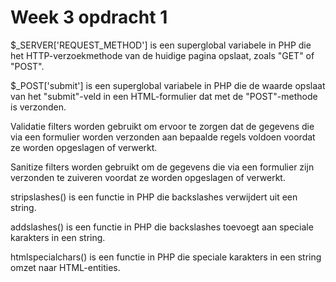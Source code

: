 # Week 3 opdracht 1

$_SERVER['REQUEST_METHOD'] is een superglobal variabele in PHP die het HTTP-verzoekmethode van de huidige pagina opslaat, zoals "GET" of "POST".

$_POST['submit'] is een superglobal variabele in PHP die de waarde opslaat van het "submit"-veld in een HTML-formulier dat met de "POST"-methode is verzonden.

Validatie filters worden gebruikt om ervoor te zorgen dat de gegevens die via een formulier worden verzonden aan bepaalde regels voldoen voordat ze worden opgeslagen of verwerkt.

Sanitize filters worden gebruikt om de gegevens die via een formulier zijn verzonden te zuiveren voordat ze worden opgeslagen of verwerkt.

stripslashes() is een functie in PHP die backslashes verwijdert uit een string.

addslashes() is een functie in PHP die backslashes toevoegt aan speciale karakters in een string.

htmlspecialchars() is een functie in PHP die speciale karakters in een string omzet naar HTML-entities.